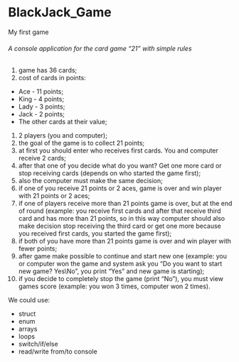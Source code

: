 # BlackJack_Game
My first game
###### A console application for the card game “21” with simple rules  

1. game has 36 cards;
1. cost of cards in points: 
  + Ace - 11 points;
  + King - 4 points;
  + Lady - 3 points;
  + Jack - 2 points;
  + The other cards at their value;
1. 2 players (you and computer);
1. the goal of the game is to collect 21 points;
1. at first you should enter who receives first cards. You and computer receive 2 cards; 
1. after that one of you decide what do you want? Get one more card or stop receiving cards (depends on who started the game first);
1. also the computer must make the same decision;
1. if one of you receive 21 points or 2 aces, game is over and win player with 21 points or 2 aces;
1. if one of players receive more than 21 points game is over, but at the end of round 
(example: you receive first cards and after that receive third card and has more than 21 points, 
so in this way computer should also make decision stop receiving the third card or get one more 
because you received first cards, you started the game first);
1. if both of you have more than 21 points game is over and win player with fewer points;
1. after game make possible to continue and start new one 
(example: you or computer won the game and system ask you “Do you want to start new game? Yes\No”, 
you print “Yes” and new game is starting);
1. if you decide to completely stop the game (print “No”), you must view games score (example: you won 3 times, computer won 2 times).

We could use:
* struct
* enum
* arrays
* loops
* switch/if/else
* read/write from/to console
